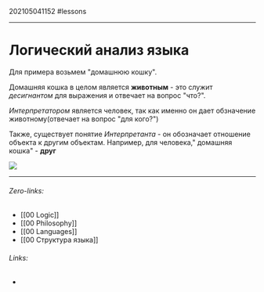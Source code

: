 202105041152
#lessons
___
# Логический анализ языка
Для примера возьмем "домашнюю кошку".

Домашняя кошка в целом является  __животным__ - это служит *десигнантом* для выражения и отвечает на вопрос "что?".

*Интерпретатором* является человек, так как именно он дает обзначение животному(отвечает на вопрос "для кого?")

Также, существует понятие *Интерпретанта* - он обозначает отношение объекта к другим объектам. Например, для человека," домашняя кошка" - __друг__

![](https://wikium.ru/build/img/courses/logic/lection/1-100.jpg)
___
###### Zero-links:
- [[00 Logic]]
- [[00 Philosophy]]
- [[00 Languages]]
- [[00 Структура языка]]
###### Links:
-
